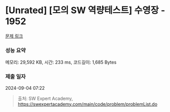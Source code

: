 # [Unrated] [모의 SW 역량테스트] 수영장 - 1952 

[문제 링크](https://swexpertacademy.com/main/code/problem/problemDetail.do?contestProbId=AV5PpFQaAQMDFAUq) 

### 성능 요약

메모리: 29,592 KB, 시간: 233 ms, 코드길이: 1,685 Bytes

### 제출 일자

2024-09-04 07:22



> 출처: SW Expert Academy, https://swexpertacademy.com/main/code/problem/problemList.do